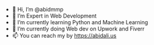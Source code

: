 - 👋 Hi, I’m @abidmmp
- 👀 I’m Expert in Web Development
- 🌱 I’m currently learning Python and Machine Learning
- 💞️ I’m currently doing Web dev on Upwork and Fiverr
- 📫 You can reach my by https://abidali.us

<!---
abidmmp/abidmmp is a ✨ special ✨ repository because its `README.md` (this file) appears on your GitHub profile.
You can click the Preview link to take a look at your changes.
--->
